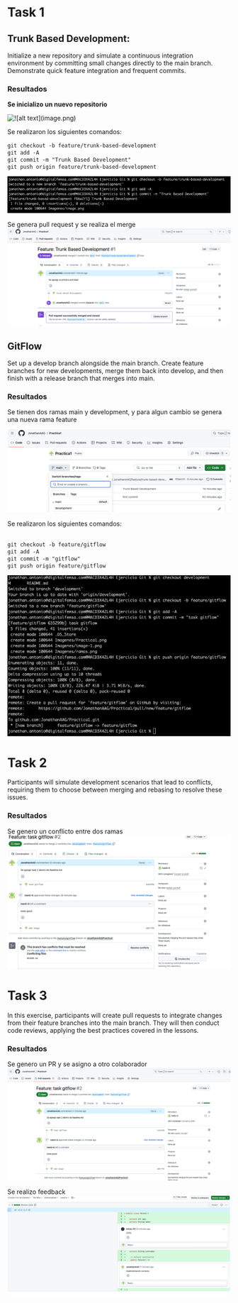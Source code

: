 # Task 1

## Trunk Based Development:

Initialize a new repository and simulate a continuous integration environment by committing small changes directly to the main branch. Demonstrate quick feature integration and frequent commits.

### Resultados
**Se inicializo un nuevo repositorio**

![!\[alt text\](image.png)](image.png)

Se realizaron los siguientes comandos: 
``` 
git checkout -b feature/trunk-based-development
git add -A
git commit -m "Trunk Based Development"
git push origin feature/trunk-based-development
```
![alt text](Imagenes/Practica1.png)

Se genera pull request y se realiza el merge
![alt text](Imagenes/image-1.png)


## GitFlow

Set up a develop branch alongside the main branch. Create feature branches for new developments, merge them back into develop, and then finish with a release branch that merges into main.

### Resultados

Se tienen dos ramas main y development, y para algun cambio se genera una nueva rama feature

![alt text](Imagenes/ramas.png)

Se realizaron los siguientes comandos: 
``` 

git checkout -b feature/gitflow
git add -A
git commit -m "gitflow"
git push origin feature/gitflow

``` 

![alt text](Imagenes/Practica1.1.png)




# Task 2
Participants will simulate development scenarios that lead to conflicts, requiring them to choose between merging and rebasing to resolve these issues.


### Resultados

Se genero un conflicto entre dos ramas
![alt text](Imagenes/conflicto.png)


# Task 3
In this exercise, participants will create pull requests to integrate changes from their feature branches into the main branch. They will then conduct code reviews, applying the best practices covered in the lessons.


### Resultados
Se genero un PR y se asigno a otro colaborador
![alt text](Imagenes/PR.png)

Se realizo feedback
![alt text](Imagenes/Comentario.png)